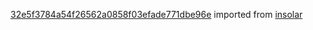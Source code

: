 [32e5f3784a54f26562a0858f03efade771dbe96e](https://github.com/insolar/insolar/commit/32e5f3784a54f26562a0858f03efade771dbe96e) imported from [insolar](https://github.com/insolar/insolar)
